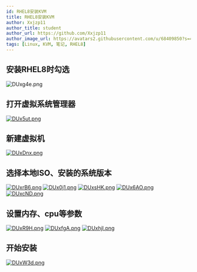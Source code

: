 ```yaml
---
id: RHEL8安装KVM
title: RHEL8安装KVM
author: Xxjzp11
author_title: student
author_url: https://github.com/Xxjzp11
author_image_url: https://avatars2.githubusercontent.com/u/68409850?s=460&u=144d3c818e76fe4b88687db84279fad48b198818&v=4
tags: [Linux, KVM, 笔记, RHEL8]
---
```




## 安装RHEL8时勾选

<!--truncate-->

![DUxg4e.png](https://s3.ax1x.com/2020/11/25/DUxg4e.png)

## 打开虚拟系统管理器

[![DUx5ut.png](https://s3.ax1x.com/2020/11/25/DUx5ut.png)](https://imgchr.com/i/DUx5ut)

## 新建虚拟机

[![DUxDnx.png](https://s3.ax1x.com/2020/11/25/DUxDnx.png)](https://imgchr.com/i/DUxDnx)

## 选择本地ISO、安装的系统版本

[![DUxrB6.png](https://s3.ax1x.com/2020/11/25/DUxrB6.png)](https://imgchr.com/i/DUxrB6)
[![DUx0j1.png](https://s3.ax1x.com/2020/11/25/DUx0j1.png)](https://imgchr.com/i/DUx0j1)
[![DUxsHK.png](https://s3.ax1x.com/2020/11/25/DUxsHK.png)](https://imgchr.com/i/DUxsHK)
[![DUx6AO.png](https://s3.ax1x.com/2020/11/25/DUx6AO.png)](https://imgchr.com/i/DUx6AO)
[![DUxcND.png](https://s3.ax1x.com/2020/11/25/DUxcND.png)](https://imgchr.com/i/DUxcND)

## 设置内存、cpu等参数

[![DUxR9H.png](https://s3.ax1x.com/2020/11/25/DUxR9H.png)](https://imgchr.com/i/DUxR9H)
[![DUxfgA.png](https://s3.ax1x.com/2020/11/25/DUxfgA.png)](https://imgchr.com/i/DUxfgA)
[![DUxhjI.png](https://s3.ax1x.com/2020/11/25/DUxhjI.png)](https://imgchr.com/i/DUxhjI)

## 开始安装

[![DUxW3d.png](https://s3.ax1x.com/2020/11/25/DUxW3d.png)](https://imgchr.com/i/DUxW3d)

